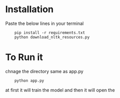 # Installation

Paste the below lines in your terminal

```terminal
    pip install -r requirements.txt
    python download_nltk_resources.py
```

# To Run it

chnage the directory same as app.py

```terminal
    python app.py
```

at first it will train the model and then it will open the 
